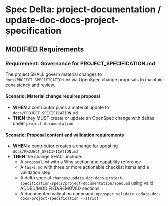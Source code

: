 # Spec Delta: project-documentation / update-doc-docs-project-specification

## MODIFIED Requirements

### Requirement: Governance for PROJECT_SPECIFICATION.md

The project SHALL govern material changes to `docs/PROJECT_SPECIFICATION.md` via OpenSpec change proposals to maintain consistency and review.

#### Scenario: Material change requires proposal

- **WHEN** a contributor plans a material update to `docs/PROJECT_SPECIFICATION.md`
- **THEN** they MUST create or update an OpenSpec change with deltas under `project-documentation`

#### Scenario: Proposal content and validation requirements

- **WHEN** a contributor creates a change for updating `docs/PROJECT_SPECIFICATION.md`
- **THEN** the change SHALL include:
	- A `proposal.md` with a Why section and capability reference
	- A `tasks.md` with three or more actionable checklist items and a validation step
	- A delta spec at `changes/update-doc-docs-project-specification/specs/project-documentation/spec.md` using valid ADDED/MODIFIED/REMOVED sections
	- A documented validation command: `openspec validate update-doc-docs-project-specification --strict`
